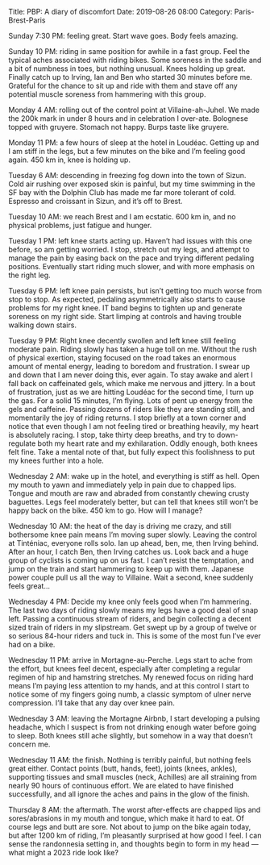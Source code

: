 Title: PBP: A diary of discomfort
Date: 2019-08-26 08:00
Category: Paris-Brest-Paris

Sunday 7:30 PM: feeling great. Start wave goes. Body feels amazing.

Sunday 10 PM: riding in same position for awhile in a fast group. Feel the typical aches associated with riding bikes. Some soreness in the saddle and a bit of numbness in toes, but nothing unusual. Knees holding up great. Finally catch up to Irving, Ian and Ben who started 30 minutes before me. Grateful for the chance to sit up and ride with them and stave off any potential muscle soreness from hammering with this group.

Monday 4 AM: rolling out of the control point at Villaine-ah-Juhel. We made the 200k mark in under 8 hours and in celebration I over-ate. Bolognese topped with gruyere. Stomach not happy. Burps taste like gruyere.

Monday 11 PM: a few hours of sleep at the hotel in Loudéac. Getting up and I am stiff in the legs, but a few minutes on the bike and I’m feeling good again. 450 km in, knee is holding up.

Tuesday 6 AM: descending in freezing fog down into the town of Sizun. Cold air rushing over exposed skin is painful, but my time swimming in the SF bay with the Dolphin Club has made me far more tolerant of cold. Espresso and croissant in Sizun, and it’s off to Brest.

Tuesday 10 AM: we reach Brest and I am ecstatic. 600 km in, and no physical problems, just fatigue and hunger.

Tuesday 1 PM: left knee starts acting up. Haven’t had issues with this one before, so am getting worried. I stop, stretch out my legs, and attempt to manage the pain by easing back on the pace and trying different pedaling positions. Eventually start riding much slower, and with more emphasis on the right leg.

Tuesday 6 PM: left knee pain persists, but isn’t getting too much worse from stop to stop. As expected, pedaling asymmetrically also starts to cause problems for my right knee. IT band begins to tighten up and generate soreness on my right side. Start limping at controls and having trouble walking down stairs.

Tuesday 9 PM: Right knee decently swollen and left knee still feeling moderate pain. Riding slowly has taken a huge toll on me. Without the rush of physical exertion, staying focused on the road takes an enormous amount of mental energy, leading to boredom and frustration. I swear up and down that I am never doing this, ever again. To stay awake and alert I fall back on caffeinated gels, which make me nervous and jittery. In a bout of frustration, just as we are hitting Loudéac for the second time, I turn up the gas. For a solid 15 minutes, I’m flying. Lots of pent up energy from the gels and caffeine. Passing dozens of riders like they are standing still, and momentarily the joy of riding returns. I stop briefly at a town corner and notice that even though I am not feeling tired or breathing heavily, my heart is absolutely racing. I stop, take thirty deep breaths, and try to down-regulate both my heart rate and my exhilaration. Oddly enough, both knees felt fine. Take a mental note of that, but fully expect this foolishness to put my knees further into a hole.

Wednesday 2 AM: wake up in the hotel, and everything is stiff as hell. Open my mouth to yawn and immediately yelp in pain due to chapped lips. Tongue and mouth are raw and abraded from constantly chewing crusty baguettes. Legs feel moderately better, but can tell that knees still won’t be happy back on the bike. 450 km to go. How will I manage?

Wednesday 10 AM: the heat of the day is driving me crazy, and still bothersome knee pain means I’m moving super slowly. Leaving the control at Tinténiac, everyone rolls solo. Ian up ahead, ben, me, then Irving behind. After an hour, I catch Ben, then Irving catches us. Look back and a huge group of cyclists is coming up on us fast. I can’t resist the temptation, and jump on the train and start hammering to keep up with them. Japanese power couple pull us all the way to Villaine. Wait a second, knee suddenly feels great...

Wednesday 4 PM: Decide my knee only feels good when I’m hammering. The last two days of riding slowly means my legs have a good deal of snap left. Passing a continuous stream of riders, and begin collecting a decent sized train of riders in my slipstream. Get swept up by a group of twelve or so serious 84-hour riders and tuck in. This is some of the most fun I’ve ever had on a bike.

Wednesday 11 PM: arrive in Mortagne-au-Perche. Legs start to ache from the effort, but knees feel decent, especially after completing a regular regimen of hip and hamstring stretches. My renewed focus on riding hard means I’m paying less attention to my hands, and at this control I start to notice some of my fingers going numb, a classic symptom of ulner nerve compression. I’ll take that any day over knee pain.

Wednesday 3 AM: leaving the Mortagne Airbnb, I start developing a pulsing headache, which I suspect is from not drinking enough water before going to sleep. Both knees still ache slightly, but somehow in a way that doesn’t concern me.

Wednesday 11 AM: the finish. Nothing is terribly painful, but nothing feels great either. Contact points (butt, hands, feet), joints (knees, ankles), supporting tissues and small muscles (neck, Achilles) are all straining from nearly 90 hours of continuous effort. We are elated to have finished successfully, and all ignore the aches and pains in the glow of the finish.

Thursday 8 AM: the aftermath. The worst after-effects are chapped lips and sores/abrasions in my mouth and tongue, which make it hard to eat. Of course legs and butt are sore. Not about to jump on the bike again today, but after 1200 km of riding, I’m pleasantly surprised at how good I feel. I can sense the randonnesia setting in, and thoughts begin to form in my head — what might a 2023 ride look like?
